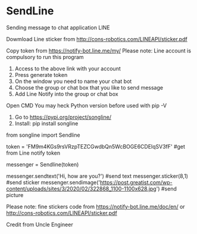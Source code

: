 # SendLine
Sending message to chat application LINE 

Dowmload Line sticker from  http://cons-robotics.com/LINEAPI/sticker.pdf

Copy token from https://notify-bot.line.me/my/
Please note: Line account is compulsory to run this program

1. Access to the above link with your account
2. Press generate token
3. On the window you need to name your chat bot 
4. Choose the group or chat box that you like to send message
5. Add Line Notify into the group or chat box 


Open CMD
You may heck Python version before used with pip -V
1. Go to https://pypi.org/project/songline/
2. Install: pip install songline


from songline import Sendline

token = 'FM9m4KGs9rsVRzpTEZCGwdbQn5WcBOGE6CDElqSV3fF' #get from Line notify token

messenger = Sendline(token)

messenger.sendtext('Hi, how are you?') #send text
messenger.sticker(8,1) #send sticker
messenger.sendimage('https://post.greatist.com/wp-content/uploads/sites/3/2020/02/322868_1100-1100x628.jpg') #send picture

Please note: fine stickers code from https://notify-bot.line.me/doc/en/ or  http://cons-robotics.com/LINEAPI/sticker.pdf

Credit from Uncle Engineer

